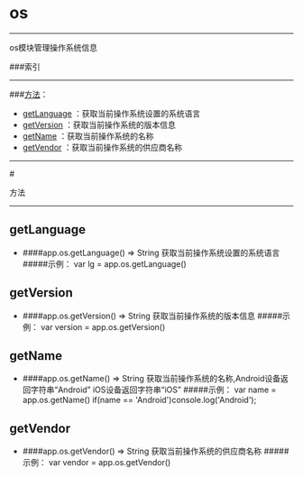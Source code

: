 # os
***
os模块管理操作系统信息



###索引
***
###[方法](#方法)：

*	[getLanguage](#getLanguage) ：获取当前操作系统设置的系统语言
*	[getVersion](#getVersion) ：获取当前操作系统的版本信息
*	[getName](#getName) ：获取当前操作系统的名称
*	[getVendor](#getVendor) ：获取当前操作系统的供应商名称

***
#<div id="方法">方法</div>
***

## <div id="getLanguage">getLanguage</div>
-	####app.os.getLanguage()   ⇒ String
		获取当前操作系统设置的系统语言
#####示例：
	var lg = app.os.getLanguage()

## <div id="getVersion">getVersion</div>
-	####app.os.getVersion()   ⇒ String
		获取当前操作系统的版本信息
#####示例：
	var version = app.os.getVersion()

## <div id="getName">getName</div>
-	####app.os.getName()   ⇒ String
		获取当前操作系统的名称,Android设备返回字符串“Android” iOS设备返回字符串“iOS”
#####示例：
	var name = app.os.getName()
	if(name == 'Android')console.log('Android');

## <div id="getVendor">getVendor</div>
-	####app.os.getVendor()   ⇒ String
		获取当前操作系统的供应商名称
#####示例：
	var vendor = app.os.getVendor()
